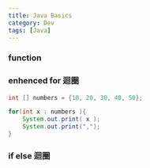 ```yaml
---
title: Java Basics
category: Dev
tags: [Java]
---
```


### function


### enhenced for 迴圈

```java
int [] numbers = {10, 20, 30, 40, 50};

for(int x : numbers ){
    System.out.print( x );
    System.out.print(",");
}
```

### if else 迴圈


